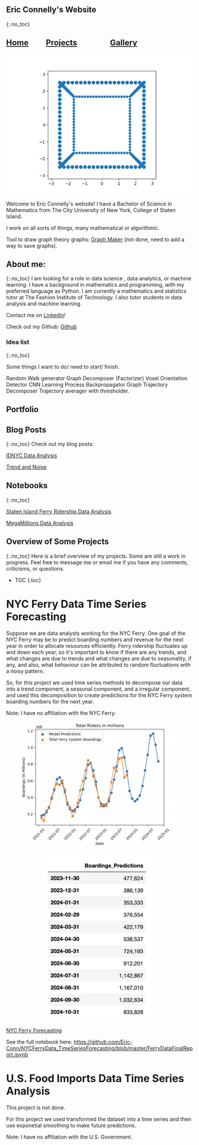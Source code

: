 

## Eric Connelly's Website
{:.no_toc}


<h2 ><a href="website_homepage.htm">Home</a> <a style="margin-left: 2em" href="website_hills.htm">Projects</a> <a style="margin-left: 4em" href="website_hills.htm">Gallery</a>    </h2>


<img src="Assets/cube_rotate_test_true2.gif" alt="A gif of a spinning cube should be here!"/>

Welcome to Eric Connelly's website! 
I have a Bachelor of Science in Mathematics from The City University of New York, College of Staten Island.




I work on all sorts of things, many mathematical or algorithmic. 


<!--
[Simple Drawing Tool](https://eric-conn.github.io/DrawingApp/index3.html)
-->

Tool to draw graph theory graphs: 
[Graph Maker](https://eric-conn.github.io/GraphMaker/GraphMaker.html)
(not done, need to add a way to save graphs).


## About me:
{:.no_toc}
I am looking for a role in data science , data analytics, or machine learning. I have a background in mathematics and programming, with my preferred language as Python. I am currently a mathematics and statistics tutor at The Fashion Institute of Technology. I also tutor students in data analysis and machine learning.


Contact me on [Linkedin](https://www.linkedin.com/in/eric-connelly-685525212/)!

Check out my Github: [Github](https://github.com/Eric-Conn)

### Idea list
{:.no_toc}

Some things I want to do/ need to start/ finish.

Random Walk generator
Graph Decomposer (Factorizer)
Voxel Orientation Detector
CNN Learning Process
Backpropagator Graph
Trajectory Decomposer
Trajectory averager with thresholder.





## Portfolio






## Blog Posts
{:.no_toc}
Check out my blog posts:

[IDNYC Data Analysis](https://eric-conn.github.io/IDNYC_Post)

[Trend and Noise](https://eric-conn.github.io/Trend_and_Noise)

## Notebooks
{:.no_toc}

[Staten Island Ferry Ridership Data Analysis](https://github.com/Eric-Conn/StatenIslandFerryProject/blob/main/StatenIslandFerry_Notebook.ipynb)

[MegaMillions Data Analysis](https://github.com/Eric-Conn/MegaMillionsAnalysisProject/blob/master/Lottery_Notebook.ipynb)





## Overview of Some Projects
{:.no_toc}
Here is a brief overview of my projects. Some are still a work in progress. Feel free to message me or email me if you have any comments, criticisms, or questions.


* TOC
{:toc}

# NYC Ferry Data Time Series Forecasting

Suppose we are data analysts working for the NYC Ferry. One goal of the NYC Ferry may be to predict boarding numbers and revenue for the next year in order to allocate resources efficiently.
Ferry ridership fluctuates up and down each year, so it's important to know if there are any trends, and what changes are due to trends and what changes are due to seasonality, if any, and also, what behaviour can be attributed to random fluctuations with a noisy pattern.

So, for this project we used time series methods to decompose our data into a trend component, a seasonal component, and a irregular component, and used this decomposition to create predictions for the NYC Ferry system boarding numbers for the next year.

Note: I have no affiliation with the NYC Ferry.

![image](/Assets/BoardingsNumberAndPredictions.png)


<img src="/Assets/BoardingsPredictions_11-23to10-24.png" width="309" align="center" style="max-width: 100%; margin: 0 auto; display: block">



[NYC Ferry Forecasting](https://github.com/Eric-Conn/NYCFerryData_TimeSeriesForecasting/blob/master/FerryDataFinalReport.ipynb)


See the full notebook here: https://github.com/Eric-Conn/NYCFerryData_TimeSeriesForecasting/blob/master/FerryDataFinalReport.ipynb


# U.S. Food Imports Data Time Series Analysis

This project is not done.

For this project we used transformed the dataset into a time series and then use exponetial smoothing to make future predictions.

Note: I have no affiliation with the U.S. Government.

